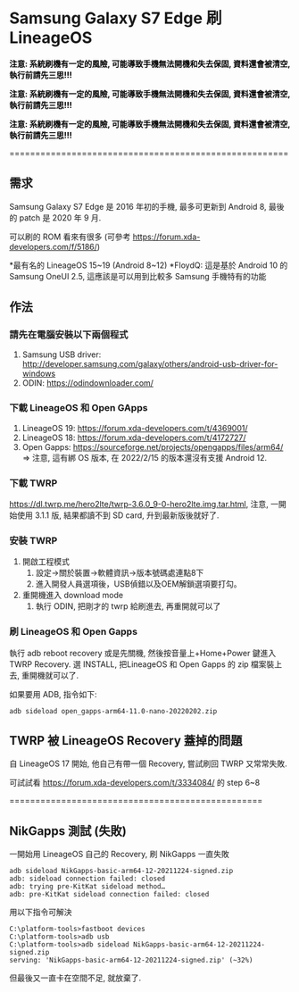 # Samsung Galaxy S7 Edge 刷 LineageOS


<p><mark style="background-color:rgba(0,0,0,0);" class="has-inline-color has-vivid-red-color"><strong>注意: 系統刷機有一定的風險, 可能導致手機無法開機和失去保固, 資料還會被清空, 執行前請先三思!!!</strong></mark></p>

<p><strong><mark style="background-color:rgba(0,0,0,0);" class="has-inline-color has-luminous-vivid-amber-color">注意: 系統刷機有一定的風險, 可能導致手機無法開機和失去保固, 資料還會被清空, 執行前請先三思!!!</mark></strong></p>

<p><strong><mark style="background-color:rgba(0,0,0,0);" class="has-inline-color has-luminous-vivid-orange-color">注意: 系統刷機有一定的風險, 可能導致手機無法開機和失去保固, 資料還會被清空, 執行前請先三思!!!</mark></strong></p>

<p>======================================================</p>

## 需求

Samsung Galaxy S7 Edge 是 2016 年初的手機, 最多可更新到 Android 8, 最後的 patch 是 2020 年 9 月.

可以刷的 ROM 看來有很多 (可參考 https://forum.xda-developers.com/f/5186/)

*最有名的 LineageOS 15~19 (Android 8~12)
*FloydQ: 這是基於 Android 10 的 Samsung OneUI 2.5, 這應該是可以用到比較多 Samsung 手機特有的功能

## 作法

### 請先在電腦安裝以下兩個程式

1. Samsung USB driver: http://developer.samsung.com/galaxy/others/android-usb-driver-for-windows
1. ODIN: https://odindownloader.com/

### 下載 LineageOS 和 Open GApps

1. LineageOS 19: https://forum.xda-developers.com/t/4369001/
1. LineageOS 18: https://forum.xda-developers.com/t/4172727/
1. Open Gapps: https://sourceforge.net/projects/opengapps/files/arm64/ =&gt; 注意, 這有綁 OS 版本, 在 2022/2/15 的版本還沒有支援 Android 12.

### 下載 TWRP

https://dl.twrp.me/hero2lte/twrp-3.6.0_9-0-hero2lte.img.tar.html, 注意, 一開始使用 3.1.1 版, 結果都讀不到 SD card, 升到最新版後就好了.

### 安裝 TWRP

1. 開啟工程模式
    1. 設定→關於裝置→軟體資訊→版本號碼處連點8下
    1. 進入開發人員選項後，USB偵錯以及OEM解鎖選項要打勾。
1. 重開機進入 download mode
    1. 執行 ODIN, 把剛才的 twrp 給刷進去, 再重開就可以了

### 刷 LineageOS 和 Open Gapps

執行 adb reboot recovery 或是先關機, 然後按音量上+Home+Power 鍵進入 TWRP Recovery. 選 INSTALL, 把LineageOS 和 Open Gapps 的 zip 檔案裝上去, 重開機就可以了.

如果要用 ADB, 指令如下:

<pre class="wp-block-code"><code>adb sideload open_gapps-arm64-11.0-nano-20220202.zip</code></pre>

## TWRP 被 LineageOS Recovery 蓋掉的問題

自 LineageOS 17 開始, 他自己有帶一個 Recovery, 嘗試刷回 TWRP 又常常失敗.

可試試看 https://forum.xda-developers.com/t/3334084/ 的 step 6~8

<p>=================================================</p>

## NikGapps 測試 (失敗)

一開始用 LineageOS 自己的 Recovery, 刷 NikGapps 一直失敗

<pre class="wp-block-code"><code>adb sideload NikGapps-basic-arm64-12-20211224-signed.zip
adb: sideload connection failed: closed
adb: trying pre-KitKat sideload method…
adb: pre-KitKat sideload connection failed: closed</code></pre>

用以下指令可解決

<pre class="wp-block-code"><code>C:\platform-tools&gt;fastboot devices
C:\platform-tools&gt;adb usb
C:\platform-tools&gt;adb sideload NikGapps-basic-arm64-12-20211224-signed.zip
serving: 'NikGapps-basic-arm64-12-20211224-signed.zip' (~32%)</code></pre>

但最後又一直卡在空間不足, 就放棄了.

